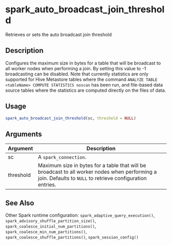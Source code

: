 # spark_auto_broadcast_join_threshold


Retrieves or sets the auto broadcast join threshold




## Description

Configures the maximum size in bytes for a table that will be broadcast to all worker nodes
when performing a join. By setting this value to -1 broadcasting can be disabled. Note that
currently statistics are only supported for Hive Metastore tables where the command
`ANALYZE TABLE <tableName> COMPUTE STATISTICS noscan` has been run, and file-based data source
tables where the statistics are computed directly on the files of data.





## Usage
```r
spark_auto_broadcast_join_threshold(sc, threshold = NULL)
```




## Arguments


Argument      |Description
------------- |----------------
sc | A ``spark_connection``.
threshold | Maximum size in bytes for a table that will be broadcast to all worker nodes when performing a join. Defaults to ``NULL`` to retrieve configuration entries.







## See Also

Other Spark runtime configuration: 
`spark_adaptive_query_execution()`,
`spark_advisory_shuffle_partition_size()`,
`spark_coalesce_initial_num_partitions()`,
`spark_coalesce_min_num_partitions()`,
`spark_coalesce_shuffle_partitions()`,
`spark_session_config()`



